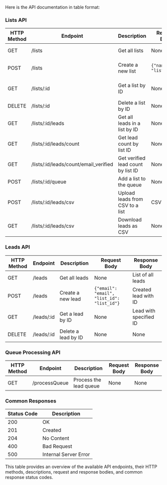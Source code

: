 Here is the API documentation in table format:

### Lists API

| HTTP Method | Endpoint                 | Description                     | Request Body                            | Response Body                 |
|-------------|--------------------------|---------------------------------|-----------------------------------------|-------------------------------|
| GET         | /lists                   | Get all lists                   | None                                    | List of all lists             |
| POST        | /lists                   | Create a new list               | `{"name": "list_name"}`                 | Created list with ID          |
| GET         | /lists/:id               | Get a list by ID                | None                                    | List with specified ID        |
| DELETE      | /lists/:id               | Delete a list by ID             | None                                    | None                          |
| GET         | /lists/:id/leads         | Get all leads in a list by ID   | None                                    | List of leads in the list     |
| GET         | /lists/:id/leads/count   | Get lead count by list ID       | None                                    | Lead count                    |
| GET         | /lists/:id/leads/count/email_verified | Get verified lead count by list ID | None                                    | Verified lead count           |
| POST        | /lists/:id/queue         | Add a list to the queue         | None                                    | None                          |
| POST        | /lists/:id/leads/csv     | Upload leads from CSV to a list | CSV file                                | None                          |
| GET         | /lists/:id/leads/csv     | Download leads as CSV           | None                                    | CSV file                      |

### Leads API

| HTTP Method | Endpoint                 | Description                     | Request Body                            | Response Body                 |
|-------------|--------------------------|---------------------------------|-----------------------------------------|-------------------------------|
| GET         | /leads                   | Get all leads                   | None                                    | List of all leads             |
| POST        | /leads                   | Create a new lead               | `{"email": "email", "list_id": "list_id"}` | Created lead with ID          |
| GET         | /leads/:id               | Get a lead by ID                | None                                    | Lead with specified ID        |
| DELETE      | /leads/:id               | Delete a lead by ID             | None                                    | None                          |

### Queue Processing API

| HTTP Method | Endpoint                 | Description                     | Request Body                            | Response Body                 |
|-------------|--------------------------|---------------------------------|-----------------------------------------|-------------------------------|
| GET         | /processQueue            | Process the lead queue          | None                                    | None                          |

### Common Responses

| Status Code | Description                     |
|-------------|---------------------------------|
| 200         | OK                              |
| 201         | Created                         |
| 204         | No Content                      |
| 400         | Bad Request                     |
| 500         | Internal Server Error           |

This table provides an overview of the available API endpoints, their HTTP methods, descriptions, request and response bodies, and common response status codes.